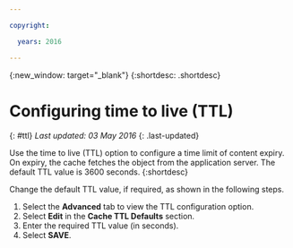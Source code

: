 ```yaml
---

copyright:

  years: 2016

---
```


{:new_window: target="_blank"}
{:shortdesc: .shortdesc}

# Configuring time to live (TTL)
{: #ttl}
*Last updated: 03 May 2016*
{: .last-updated} 

Use the time to live (TTL) option to configure a time limit of content expiry. On expiry, the cache fetches the object from the application server. The default TTL value is 3600 seconds.
{:shortdesc}

Change the default TTL value, if required, as shown in the following steps.

1. Select the **Advanced** tab to view the TTL configuration option.  
2. Select **Edit** in the **Cache TTL Defaults** section.
3. Enter the required TTL value (in seconds).
4. Select **SAVE**. 
